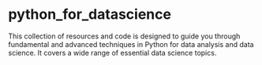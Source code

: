 # python_for_datascience
 This collection of resources and code is designed to guide you through fundamental and advanced techniques in Python for data analysis and data science. It covers a wide range of essential data science topics.
